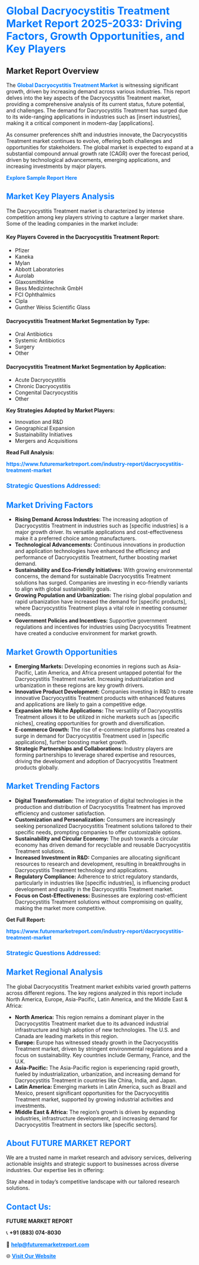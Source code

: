 <h1 style="color: #007BFF;">Global Dacryocystitis Treatment Market Report 2025-2033: Driving Factors, Growth Opportunities, and Key Players</h1>

<section id="overview">
<h2>Market Report Overview</h2>
<p>The <a href="https://www.futuremarketreport.com/industry-report/dacryocystitis-treatment-market" style="color: #007BFF; text-decoration: none;"><strong>Global Dacryocystitis Treatment Market</strong></a> is witnessing significant growth, driven by increasing demand across various industries. This report delves into the key aspects of the Dacryocystitis Treatment market, providing a comprehensive analysis of its current status, future potential, and challenges. The demand for Dacryocystitis Treatment has surged due to its wide-ranging applications in industries such as [insert industries], making it a critical component in modern-day [applications].</p>
<p>As consumer preferences shift and industries innovate, the Dacryocystitis Treatment market continues to evolve, offering both challenges and opportunities for stakeholders. The global market is expected to expand at a substantial compound annual growth rate (CAGR) over the forecast period, driven by technological advancements, emerging applications, and increasing investments by major players.</p>
</section>

<section id="overview">
<p><a href="https://www.futuremarketreport.com/request-sample/reportId=78043" style="color: #007BFF; text-decoration: none;"><strong>Explore Sample Report Here</strong></a></p>
</section>

<section id="key-players">
<h2 style="color: #007BFF;">Market Key Players Analysis</h2>
<p>The Dacryocystitis Treatment market is characterized by intense competition among key players striving to capture a larger market share. Some of the leading companies in the market include:</p>
<h4>Key Players Covered in the Dacryocystitis Treatment Report:</h4>
<ul><li>Pfizer</li><li>Kaneka</li><li>Mylan</li><li>Abbott Laboratories</li><li>Aurolab</li><li>Glaxosmithkline</li><li>Bess Medizintechnik GmbH</li><li>FCI Ophthalmics</li><li>Cipla</li><li>Gunther Weiss Scientific Glass</li></ul>
<h4>Dacryocystitis Treatment Market Segmentation by Type:</h4>
<ul><li>Oral Antibiotics</li><li>Systemic Antibiotics</li><li>Surgery</li><li>Other</li></ul>

<h4>Dacryocystitis Treatment Market Segmentation by Application:</h4>
<ul><li>Acute Dacryocystitis</li><li>Chronic Dacryocystitis</li><li>Congenital Dacryocystitis</li><li>Other</li></ul>
<p><strong>Key Strategies Adopted by Market Players:</strong></p>
<ul>
<li>Innovation and R&D</li>
<li>Geographical Expansion</li>
<li>Sustainability Initiatives</li>
<li>Mergers and Acquisitions</li>
</ul>
</section>

<section>
<p><strong>Read Full Analysis: </strong></p><a href="https://www.futuremarketreport.com/industry-report/dacryocystitis-treatment-market" style="color: #007BFF; text-decoration: none;"><strong>https://www.futuremarketreport.com/industry-report/dacryocystitis-treatment-market</strong></a>
<h3 style="color: #007BFF;">Strategic Questions Addressed:</h3>
</section>

<section id="driving-factors">
<h2 style="color: #007BFF;">Market Driving Factors</h2>
<ul>
<li><strong>Rising Demand Across Industries:</strong> The increasing adoption of Dacryocystitis Treatment in industries such as [specific industries] is a major growth driver. Its versatile applications and cost-effectiveness make it a preferred choice among manufacturers.</li>
<li><strong>Technological Advancements:</strong> Continuous innovations in production and application technologies have enhanced the efficiency and performance of Dacryocystitis Treatment, further boosting market demand.</li>
<li><strong>Sustainability and Eco-Friendly Initiatives:</strong> With growing environmental concerns, the demand for sustainable Dacryocystitis Treatment solutions has surged. Companies are investing in eco-friendly variants to align with global sustainability goals.</li>
<li><strong>Growing Population and Urbanization:</strong> The rising global population and rapid urbanization have increased the demand for [specific products], where Dacryocystitis Treatment plays a vital role in meeting consumer needs.</li>
<li><strong>Government Policies and Incentives:</strong> Supportive government regulations and incentives for industries using Dacryocystitis Treatment have created a conducive environment for market growth.</li>
</ul>
</section>

<section id="growth-opportunities">
<h2 style="color: #007BFF;">Market Growth Opportunities</h2>
<ul>
<li><strong>Emerging Markets:</strong> Developing economies in regions such as Asia-Pacific, Latin America, and Africa present untapped potential for the Dacryocystitis Treatment market. Increasing industrialization and urbanization in these regions are key growth drivers.</li>
<li><strong>Innovative Product Development:</strong> Companies investing in R&D to create innovative Dacryocystitis Treatment products with enhanced features and applications are likely to gain a competitive edge.</li>
<li><strong>Expansion into Niche Applications:</strong> The versatility of Dacryocystitis Treatment allows it to be utilized in niche markets such as [specific niches], creating opportunities for growth and diversification.</li>
<li><strong>E-commerce Growth:</strong> The rise of e-commerce platforms has created a surge in demand for Dacryocystitis Treatment used in [specific applications], further boosting market growth.</li>
<li><strong>Strategic Partnerships and Collaborations:</strong> Industry players are forming partnerships to leverage shared expertise and resources, driving the development and adoption of Dacryocystitis Treatment products globally.</li>
</ul>
</section>

<section id="trending-factors">
<h2 style="color: #007BFF;">Market Trending Factors</h2>
<ul>
<li><strong>Digital Transformation:</strong> The integration of digital technologies in the production and distribution of Dacryocystitis Treatment has improved efficiency and customer satisfaction.</li>
<li><strong>Customization and Personalization:</strong> Consumers are increasingly seeking personalized Dacryocystitis Treatment solutions tailored to their specific needs, prompting companies to offer customizable options.</li>
<li><strong>Sustainability and Circular Economy:</strong> The push towards a circular economy has driven demand for recyclable and reusable Dacryocystitis Treatment solutions.</li>
<li><strong>Increased Investment in R&D:</strong> Companies are allocating significant resources to research and development, resulting in breakthroughs in Dacryocystitis Treatment technology and applications.</li>
<li><strong>Regulatory Compliance:</strong> Adherence to strict regulatory standards, particularly in industries like [specific industries], is influencing product development and quality in the Dacryocystitis Treatment market.</li>
<li><strong>Focus on Cost-Effectiveness:</strong> Businesses are exploring cost-efficient Dacryocystitis Treatment solutions without compromising on quality, making the market more competitive.</li>
</ul>
</section>

<section>
<p><strong>Get Full Report: </strong></p><a href="https://www.futuremarketreport.com/industry-report/dacryocystitis-treatment-market" style="color: #007BFF; text-decoration: none;"><strong>https://www.futuremarketreport.com/industry-report/dacryocystitis-treatment-market</strong></a>
<h3 style="color: #007BFF;">Strategic Questions Addressed:</h3>
</section>


<section id="regional-analysis">
<h2 style="color: #007BFF;">Market Regional Analysis</h2>
<p>The global Dacryocystitis Treatment market exhibits varied growth patterns across different regions. The key regions analyzed in this report include North America, Europe, Asia-Pacific, Latin America, and the Middle East & Africa:</p>
<ul>
<li><strong>North America:</strong> This region remains a dominant player in the Dacryocystitis Treatment market due to its advanced industrial infrastructure and high adoption of new technologies. The U.S. and Canada are leading markets in this region.</li>
<li><strong>Europe:</strong> Europe has witnessed steady growth in the Dacryocystitis Treatment market, driven by stringent environmental regulations and a focus on sustainability. Key countries include Germany, France, and the U.K.</li>
<li><strong>Asia-Pacific:</strong> The Asia-Pacific region is experiencing rapid growth, fueled by industrialization, urbanization, and increasing demand for Dacryocystitis Treatment in countries like China, India, and Japan.</li>
<li><strong>Latin America:</strong> Emerging markets in Latin America, such as Brazil and Mexico, present significant opportunities for the Dacryocystitis Treatment market, supported by growing industrial activities and investments.</li>
<li><strong>Middle East & Africa:</strong> The region’s growth is driven by expanding industries, infrastructure development, and increasing demand for Dacryocystitis Treatment in sectors like [specific sectors].</li>
</ul>
</section>

<footer>
<h2 style="color: #007BFF;">About FUTURE MARKET REPORT</h2>
<p>We are a trusted name in market research and advisory services, delivering actionable insights and strategic support to businesses across diverse industries. Our expertise lies in offering:</p>

<p>Stay ahead in today’s competitive landscape with our tailored research solutions.</p>

<h2 style="color: #007BFF;">Contact Us:</h2>
<p><strong>FUTURE MARKET REPORT</strong></p>
<p>📞 <strong>+91 (883) 074-8030</strong></p>
<p>📧 <strong><a href="mailto:help@futuremarketreport.com" style="color: #007BFF;">help@futuremarketreport.com</a></strong></p>
<p>🌐 <strong><a href="https://www.futuremarketreport.com/" style="color: #007BFF;">Visit Our Website</a></strong></p>
</footer>